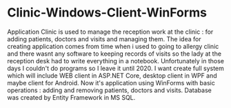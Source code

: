 # Clinic-Windows-Client-WinForms
Application Clinic is used to manage the reception work at the clinic : for adding patients, doctors and visits and managing them.
The idea for creating application comes from time when i used to going to allergy clinic and there wasnt any software to keeping records of visits so the lady at the reception desk had to write everything in a notebook. Unfortunately in those days I couldn't do programs so I leave it until 2020. I want create full system which will include WEB client in  ASP.NET Core, desktop client in WPF and maybe client for Android. Now it's application using WinForms with basic operations : adding and removing patients, doctors and visits. Database was created by Entity Framework in MS SQL. 
